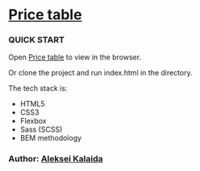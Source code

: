 # [Price table](https://alexklyde.github.io/price-table/)

### QUICK START

Open [Price table](https://alexklyde.github.io/price-table/) to view in the browser.

Or clone the project and run index.html in the directory.

The tech stack is:

* HTML5
* CSS3
* Flexbox
* Sass (SCSS)
* BEM methodology

### Author: [Aleksei Kalaida](https://alekseikalaidacv.netlify.app/)
